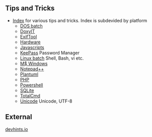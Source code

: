 

## Tips and Tricks


- [Index](/TipsAndTricks) for various tips and tricks. Index is subdevided by platform
   - [DOS batch](/TipsAndTricks/batch/) 
   - [DoxyIT](/TipsAndTricks/DoxyIT) 
   - [ExifTool](/TipsAndTricks/exiftool ) 
   - [Hardware](/TipsAndTricks/hardware)
   - [Javascripts](/TipsAndTricks/Javascripts) 
   - [KeePass](/TipsAndTricks/keepass) Password Manager
   - [Linux batch](/TipsAndTricks/shell) Shell, Bash, vi etc.
   - [M$ Windows](/TipsAndTricks/windows) 
   - [Notepad++](/TipsAndTricks/Notepad++/)
   - [Plantuml](/TipsAndTricks/plantuml) 
   - [PHP](/TipsAndTricks/Php)
   - [Powershell](/TipsAndTricks/Powershell)
   - [SQLite](/TipsAndTricks/SQLite/) <!--(See also: [SQLite](/SQLite) doublet??)-->
   - [TotalCmd](/TipsAndTricks/TotalCmd) 
   - [Unicode](/TipsAndTricks/unicode) Unicode, UTF-8 


## External

[devhints.io](https://devhints.io/)
